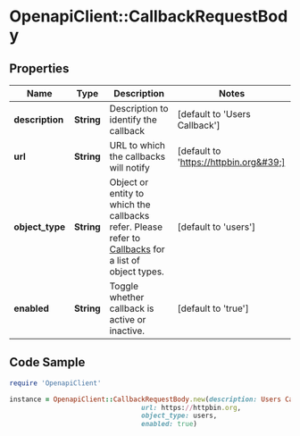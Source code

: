 # OpenapiClient::CallbackRequestBody

## Properties

Name | Type | Description | Notes
------------ | ------------- | ------------- | -------------
**description** | **String** | Description to identify the callback | [default to &#39;Users Callback&#39;]
**url** | **String** | URL to which the callbacks will notify | [default to &#39;https://httpbin.org&#39;]
**object_type** | **String** | Object or entity to which the callbacks refer. Please refer to [Callbacks](https://developer.assemblypayments.com/docs/callbacks) for a list of object types. | [default to &#39;users&#39;]
**enabled** | **String** | Toggle whether callback is active or inactive. | [default to &#39;true&#39;]

## Code Sample

```ruby
require 'OpenapiClient'

instance = OpenapiClient::CallbackRequestBody.new(description: Users Callback,
                                 url: https://httpbin.org,
                                 object_type: users,
                                 enabled: true)
```


